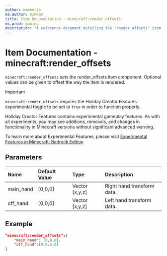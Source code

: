 ```yaml
---
author: mammerla
ms.author: mikeam
title: Item Documentation - minecraft:render_offsets
ms.prod: gaming
description: "A reference document detailing the 'render_offsets' item component"
---
```


# Item Documentation - minecraft:render_offsets

`minecraft:render_offsets` sets the render_offsets item component. Optional values can be given to offset the way the item is rendered.

>[!IMPORTANT]
> `minecraft:render_offsets` requires the Holiday Creator Features experimental toggle to be set to `true` in order to function properly.
>
>Holiday Creator Features contains experimental gameplay features. As with all experiments, you may see additions, removals, and changes in functionality in Minecraft versions without significant advanced warning.
>
>To learn more about Experimental Features, please visit [Experimental Features in Minecraft: Bedrock Edition](../../../../../Documents/ExperimentalFeaturesToggle.md)

## Parameters

|Name |Default Value  |Type  |Description  |
|:----------|:----------|:----------|:----------|
|main_hand|[0,0,0] |Vector [x,y,z]|Right hand transform data.|
|off_hand|[0,0,0] |Vector [x,y,z]|Left hand transform data.|

## Example

```json
"minecraft:render_offsets":{
    "main_hand": [0,0,0],
    "off_hand":[0,0.5,0]
}
```
